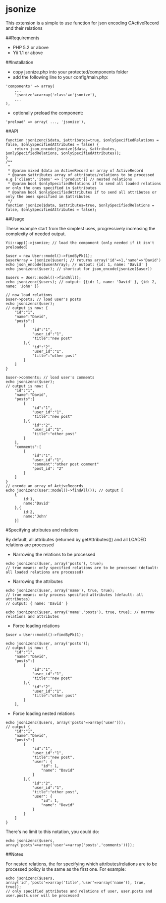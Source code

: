 jsonize
=======

This extension is a simple to use function for json encoding CActiveRecord and their relations

##Requirements

- PHP 5.2 or above
- Yii 1.1 or above

##Installation

- copy jsonize.php into your protected/components folder
- add the following line to your config/main.php: 
~~~
'components' => array(
    ...
    'jsonize'=>array('class'=>'jsonize'),
    ...
),
~~~
- optionally preload the component:
~~~
'preload' => array( ..., 'jsonize'),
~~~

##API

~~~
function jsonizenc($data, $attributes=true, $onlySpecifiedRelations = false, $onlySpecifiedAttributes = false) {
	return json_encode(jsonize($data, $attributes, $onlySpecifiedRelations, $onlySpecifiedAttributes));
}
/**
 * 
 * @param mixed $data an ActiveRecord or array of ActiveRecord
 * @param $attributes array of attributes/relations to be processed e.g ['client','items' => ['product']] // nested relations
 * @param bool $onlySpecifiedRelations if to send all loaded relations or only the ones specified in $attributes 
 * @param bool $onlySpecifiedAttributes if to send all attributes or only the ones specified in $attributes 
 */
function jsonize($data, $attributes=true, $onlySpecifiedRelations = false, $onlySpecifiedAttributes = false);
~~~

##Usage

These example start from the simplest uses, progressively increasing the 
complexity of needed output.

~~~
Yii::app()->jsonize; // load the component (only needed if it isn't preloaded)

$user = new User::model()->findByPk(1);
$userArray = jsonize($user); // returns array('id'=>1,'name'=>'David')
echo json_encode($userArray); // output: {id: 1, name: 'David' }
echo jsonizenc($user); // shortcut for json_encode(jsonize($user))

$users = User::model()->findAll();
echo jsonizenc($users); // output: {{id: 1, name: 'David' }, {id: 2, name: 'John' }}

// now load relations
$user->posts; // load user's posts
echo jsonizenc($user);
// output is now: {
	"id":"1",
	"name":"David",
	"posts":[
		{
			"id":"1",
			"user_id":"1",
			"title":"new post"
		},{
			"id":"2",
			"user_id":"1",
			"title":"other post"
		}
	]
}

$user->comments; // load user's comments
echo jsonizenc($user);
// output is now: {
	"id":"1",
	"name":"David",
	"posts":[
		{
			"id":"1",
			"user_id":"1",
			"title":"new post"
		},{
			"id":"2",
			"user_id":"1",
			"title":"other post"
		}
	],
	"comments":[
		{
			"id":"1",
			"user_id":"1",
			"comment":"other post comment"
			"post_id": "2"
		}
	]
}
// encode an array of ActiveRecords
echo jsonizenc(User::model()->findAll()); // output [
	{
		id:1,
		name:'David'
	},{
		id:2,
		name:'John'
	}]
~~~

#Specifying attributes and relations

By default, all attributes (returned by getAttributes()) and all LOADED relations are processed

- Narrowing the relations to be processed
~~~
echo jsonizenc($user, array('posts'), true); 
// true means: only specified relations are to be processed (default: all loaded relations are processed)
~~~
- Narrowing the attributes
~~~
echo jsonizenc($user, array('name'), true, true); 
// true means: only process specified attributes (default: all attributes)
// output: { name: 'David' }

echo jsonizenc($user, array('name','posts'), true, true); // narrow relations and attributes
~~~
- Force loading relations

~~~
$user = User::model()->findByPk(1);

echo jsonizenc($user, array('posts')); 
// output is now: {
	"id":"1",
	"name":"David",
	"posts":[
		{
			"id":"1",
			"user_id":"1",
			"title":"new post"
		},{
			"id":"2",
			"user_id":"1",
			"title":"other post"
		}
	],
~~~
- Force loading nested relations
~~~
echo jsonizenc($users, array('posts'=>array('user'))); 
// output {
	"id":"1",
	"name":"David",
	"posts":[
		{
			"id":"1",
			"user_id":"1",
			"title":"new post",
			"user": {
				"id": 1,
				"name": "David"
			}
		},{
			"id":"2",
			"user_id":"1",
			"title":"other post",
			"user": {
				"id": 1,
				"name": "David"
			}
		}
	]
}
~~~
There's no limit to this notation, you could do:
~~~
echo jsonizenc($users, array('posts'=>array('user'=>array('posts','comments'))));
~~~
##Notes

For nested relations, the for specifying which attributes/relations are to be processed policy is the same as
the first one. For example:
~~~
echo jsonizenc($users, array('id','posts'=>array('title','user'=>array('name')), true, true)); 
// only specified attributes and relations of user, user.posts and user.posts.user will be processed
~~~

